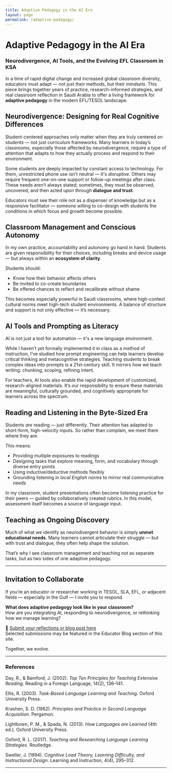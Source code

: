 ```yaml
---
title: Adaptive Pedagogy in the AI Era
layout: page
permalink: /adaptive-pedagogy/
---
```


# Adaptive Pedagogy in the AI Era  
### Neurodivergence, AI Tools, and the Evolving EFL Classroom in KSA

In a time of rapid digital change and increased global classroom diversity, educators must adapt — not just their methods, but their *mindsets*. This piece brings together years of practice, research-informed strategies, and real classroom reflection in Saudi Arabia to offer a living framework for **adaptive pedagogy** in the modern EFL/TESOL landscape.

## Neurodivergence: Designing for Real Cognitive Differences

Student-centered approaches only matter when they are truly centered on *students* — not just curriculum frameworks. Many learners in today’s classrooms, especially those affected by neurodivergence, require a type of attention that adapts to how they actually process and respond to their environment.

Some students are deeply impacted by constant access to technology. For them, unrestricted phone use isn't neutral — it's *disruptive*. Others may require frequent one-on-one support or follow-up meetings after class. These needs aren’t always stated; sometimes, they must be observed, uncovered, and then acted upon through **dialogue and trust**.

Educators must see their role not as a dispenser of knowledge but as a responsive facilitator — someone willing to co-design with students the conditions in which focus and growth become possible.

## Classroom Management and Conscious Autonomy

In my own practice, accountability and autonomy go hand in hand. Students are given responsibility for their choices, including breaks and device usage — but always within an **ecosystem of clarity**.

Students should:
- Know how their behavior affects others
- Be invited to co-create boundaries
- Be offered chances to reflect and recalibrate without shame

This becomes especially powerful in Saudi classrooms, where high-context cultural norms meet high-tech student environments. A balance of structure and support is not only effective — it’s necessary.

## AI Tools and Prompting as Literacy

AI is not just a tool for automation — it's a new language environment.

While I haven’t yet formally implemented it in class as a method of instruction, I’ve studied how prompt engineering can help learners develop critical thinking and metacognitive strategies. Teaching students to break complex ideas into prompts is a 21st-century skill. It mirrors how we teach writing: chunking, scoping, refining intent.

For teachers, AI tools also enable the rapid development of customized, research-aligned materials. It’s our responsibility to ensure these materials are meaningful, culturally grounded, and cognitively appropriate for learners across the spectrum.

## Reading and Listening in the Byte-Sized Era

Students *are* reading — just differently. Their attention has adapted to short-form, high-velocity inputs. So rather than complain, we meet them where they are.

This means:
- Providing multiple exposures to readings
- Designing tasks that explore meaning, form, and vocabulary through diverse entry points
- Using inductive/deductive methods flexibly
- Grounding listening in *local English norms* to mirror real communicative needs

In my classroom, student presentations often become listening practice for their peers — guided by collaboratively created rubrics. In this model, assessment itself becomes a source of language input.

## Teaching as Ongoing Discovery

Much of what we identify as neurodivergent behavior is simply **unmet educational needs**. Many learners cannot articulate their struggle — but with trust and dialogue, they often help shape the solution.

That’s why I see classroom management and teaching not as separate tasks, but as two sides of one adaptive pedagogy.

---

## Invitation to Collaborate

If you’re an educator or researcher working in TESOL, SLA, EFL, or adjacent fields — especially in the Gulf — I invite you to respond.

**What does adaptive pedagogy look like in your classroom?**  
How are you integrating AI, responding to neurodivergence, or rethinking how we manage learning?

📝 [Submit your reflections or blog post here](https://forms.gle/oCCeh2VMVVtu4X5J9)  
Selected submissions may be featured in the Educator Blog section of this site.

Together, we evolve.

---

### References

Day, R., & Bamford, J. (2002). *Top Ten Principles for Teaching Extensive Reading*. Reading in a Foreign Language, 14(2), 136–141.

Ellis, R. (2003). *Task-Based Language Learning and Teaching*. Oxford University Press.

Krashen, S. D. (1982). *Principles and Practice in Second Language Acquisition*. Pergamon.

Lightbown, P. M., & Spada, N. (2013). *How Languages are Learned* (4th ed.). Oxford University Press.

Oxford, R. L. (2017). *Teaching and Researching Language Learning Strategies*. Routledge.

Sweller, J. (1994). *Cognitive Load Theory, Learning Difficulty, and Instructional Design*. Learning and Instruction, 4(4), 295–312.

---

